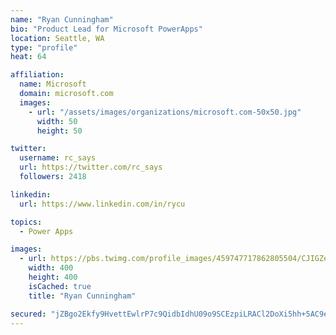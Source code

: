 ```yaml
---
name: "Ryan Cunningham"
bio: "Product Lead for Microsoft PowerApps"
location: Seattle, WA
type: "profile"
heat: 64

affiliation:
  name: Microsoft
  domain: microsoft.com
  images:
    - url: "/assets/images/organizations/microsoft.com-50x50.jpg"
      width: 50
      height: 50

twitter:
  username: rc_says
  url: https://twitter.com/rc_says
  followers: 2418

linkedin:
  url: https://www.linkedin.com/in/rycu

topics:
  - Power Apps

images:
  - url: https://pbs.twimg.com/profile_images/459747717862805504/CJIGZejd_400x400.png
    width: 400
    height: 400
    isCached: true
    title: "Ryan Cunningham"

secured: "jZBgo2Ekfy9HvettEwlrP7c9QidbIdhU09o9SCEzpiLRACl2DoXi5hh+5AC9eEgPceKw4fR6iETEN5idAgn0zoj74YEZbidRfXakRIRKIaIDDRVLszH60VOo4MN/o2aETfg3TBIiT4lYVtK2xjIK1LbR6D/emYqIQzuc6g5p3DbYCZAEy0DJYBIuRU8/I/IUEzJhheMPggkaU0oLuMiJoeVLT9NZM+dePdM0U4ISZFahg/HClZfsEraOBe8//xOK7ear/R1PhRHKilZ/+FQnJ50vCktHZmGJnQkT+matcuDVtiGLX3xoLR2e7AJeoIBRDB0s6/JjNHueCUzjx0ZR/0uDmd6G/9fhJgB2Jn6tjNL2jtQpU4BWo8aRWH6KIhKf0I4wVr9wMqU5COjuOBKlgezbDfvnLd9zmu2nnfEe/H4=;fAFUE62BokAbFATpHSbOfw=="
---
```


